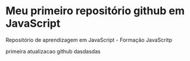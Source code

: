 # Meu primeiro repositório github em JavaScript
Repositório de aprendizagem em JavaScript - Formação JavaScritp 

primeira atualizacao github
dasdasdas
